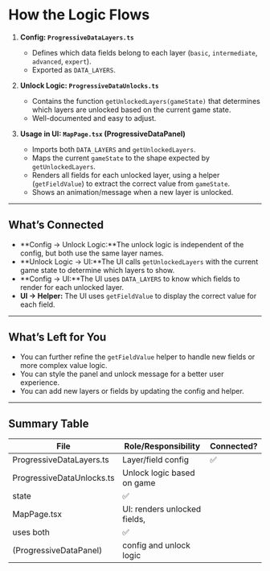 # How the Logic Flows

1. **Config: `ProgressiveDataLayers.ts`**
   - Defines which data fields belong to each layer
     (`basic`, `intermediate`, `advanced`, `expert`).
   - Exported as `DATA_LAYERS`.

2. **Unlock Logic: `ProgressiveDataUnlocks.ts`**
   - Contains the function `getUnlockedLayers(gameState)` that determines which layers
     are unlocked based on the current game state.
   - Well-documented and easy to adjust.

3. **Usage in UI: `MapPage.tsx` (ProgressiveDataPanel)**
   - Imports both `DATA_LAYERS` and `getUnlockedLayers`.
   - Maps the current `gameState` to the shape expected by `getUnlockedLayers`.
   - Renders all fields for each unlocked layer, using a helper (`getFieldValue`)
     to extract the correct value from `gameState`.
   - Shows an animation/message when a new layer is unlocked.

---

## **What’s Connected**

- **Config → Unlock Logic:**The unlock logic is independent of the config,
  but both use the same layer names.
- **Unlock Logic → UI:**The UI calls `getUnlockedLayers` with the current
  game state to determine which layers to show.
- **Config → UI:**The UI uses `DATA_LAYERS` to know which fields to render
  for each unlocked layer.
- **UI → Helper:**
  The UI uses `getFieldValue` to display the correct value for each field.

---

## **What’s Left for You**

- You can further refine the `getFieldValue` helper to handle new
  fields or more complex value logic.
- You can style the panel and unlock message for a better user experience.
- You can add new layers or fields by updating the config and helper.

---

## **Summary Table**

| File                      | Role/Responsibility          | Connected? |
| ------------------------- | ---------------------------- | ---------- |
| ProgressiveDataLayers.ts  | Layer/field config           | ✅         |
| ProgressiveDataUnlocks.ts | Unlock logic based on game   |
| state                     | ✅                           |
| MapPage.tsx               | UI: renders unlocked fields, |
| uses both                 | ✅                           |
| (ProgressiveDataPanel)    | config and unlock logic      |            |
